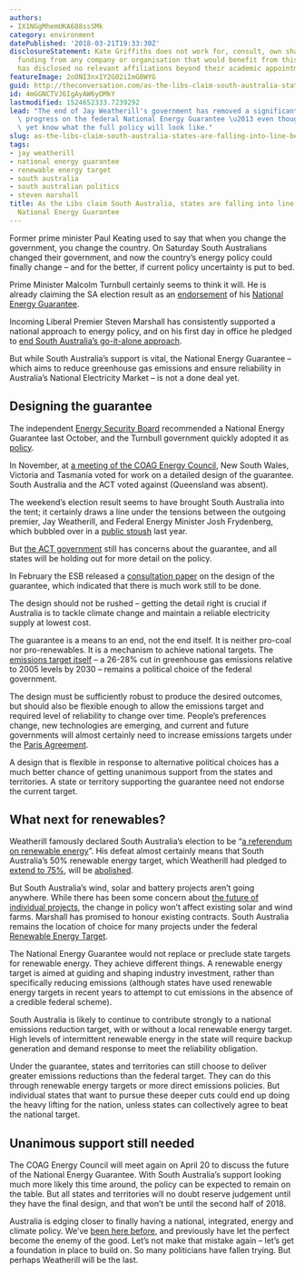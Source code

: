 ```yaml
---
authors:
- IX1NGgMhemUKA688ssSMk
category: environment
datePublished: '2018-03-21T19:33:30Z'
disclosureStatement: Kate Griffiths does not work for, consult, own shares in or receive
  funding from any company or organisation that would benefit from this article, and
  has disclosed no relevant affiliations beyond their academic appointment.
featureImage: 2oONI3nxIY2G02iImG8WYG
guid: http://theconversation.com/as-the-libs-claim-south-australia-states-are-falling-into-line-behind-the-national-energy-guarantee-93664
id: 4mGGNCTVJ6IgAyAW6yOMkY
lastmodified: 1524652333.7239292
lead: "The end of Jay Weatherill's government has removed a significant obstacle to\
  \ progress on the federal National Energy Guarantee \u2013 even though we don't\
  \ yet know what the full policy will look like."
slug: as-the-libs-claim-south-australia-states-are-falling-into-line-behind-the-national-energy-guarantee
tags:
- jay weatherill
- national energy guarantee
- renewable energy target
- south australia
- south australian politics
- steven marshall
title: As the Libs claim South Australia, states are falling into line behind the
  National Energy Guarantee
---
```

Former prime minister Paul Keating used to say that when you change the government, you change the country. On Saturday South Australians changed their government, and now the country’s energy policy could finally change – and for the better, if current policy uncertainty is put to bed.

Prime Minister Malcolm Turnbull certainly seems to think it will. He is already claiming the SA election result as an [endorsement](https://www.sbs.com.au/news/sa-libs-win-endorses-fed-energy-plan-pm) of his [National Energy Guarantee](https://www.pm.gov.au/media/national-energy-guarantee-deliver-affordable-reliable-electricity). 


Incoming Liberal Premier Steven Marshall has consistently supported a national approach to energy policy, and on his first day in office he pledged to [end South Australia’s go-it-alone approach](http://www.afr.com/business/energy/electricity/new-sa-premier-steven-marshall-will-work-closely-with-turnbull-government-20180318-h0xnbo).

But while South Australia’s support is vital, the National Energy Guarantee – which aims to reduce greenhouse gas emissions and ensure reliability in Australia’s National Electricity Market – is not a done deal yet.

## Designing the guarantee

The independent [Energy Security Board](http://www.coagenergycouncil.gov.au/energy-security-board) recommended a National Energy Guarantee last October, and the Turnbull government quickly adopted it as [policy](https://www.pm.gov.au/media/national-energy-guarantee-deliver-affordable-reliable-electricity).

In November, at [a meeting of the COAG Energy Council](http://www.coagenergycouncil.gov.au/publications/15th-energy-council-ministerial-meeting), New South Wales, Victoria and Tasmania voted for work on a detailed design of the guarantee. South Australia and the ACT voted against (Queensland was absent).

The weekend’s election result seems to have brought South Australia into the tent; it certainly draws a line under the tensions between the outgoing premier, Jay Weatherill, and Federal Energy Minister Josh Frydenberg, which bubbled over in a [public stoush](https://grattan.edu.au/news/an-energy-slanging-match-is-not-a-hopeful-sign/) last year. 

But [the ACT government](http://www.canberratimes.com.au/federal-politics/political-news/turnbull-government-set-for-david-and-goliath-battle-over-energy-plan-20180319-p4z52p) still has concerns about the guarantee, and all states will be holding out for more detail on the policy.

In February the ESB released a [consultation paper](http://www.coagenergycouncil.gov.au/publications/energy-security-board-national-energy-guarantee-consultation-paper) on the design of the guarantee, which indicated that there is much work still to be done. 

The design should not be rushed – getting the detail right is crucial if Australia is to tackle climate change and maintain a reliable electricity supply at lowest cost.

The guarantee is a means to an end, not the end itself. It is neither pro-coal nor pro-renewables. It is a mechanism to achieve national targets. The [emissions target itself](https://theconversation.com/australias-2030-climate-target-puts-us-in-the-race-but-at-the-back-45931) – a 26-28% cut in greenhouse gas emissions relative to 2005 levels by 2030 – remains a political choice of the federal government. 

The design must be sufficiently robust to produce the desired outcomes, but should also be flexible enough to allow the emissions target and required level of reliability to change over time. People’s preferences change, new technologies are emerging, and current and future governments will almost certainly need to increase emissions targets under the [Paris Agreement](https://theconversation.com/the-paris-climate-agreement-at-a-glance-50465).

A design that is flexible in response to alternative political choices has a much better chance of getting unanimous support from the states and territories. A state or territory supporting the guarantee need not endorse the current target.

## What next for renewables?

Weatherill famously declared South Australia’s election to be “[a referendum on renewable energy](https://indaily.com.au/news/local/2017/07/14/election-referendum-renewables-says-weatherill/)”. His defeat almost certainly means that South Australia’s 50% renewable energy target, which Weatherill had pledged to [extend to 75%](http://www.abc.net.au/news/2018-02-21/sa-to-be-powered-by-75-per-cent-renewables-by-2025/9470408), will be [abolished](https://www.saliberal.org.au/liberal_energy_solution). 

But South Australia’s wind, solar and battery projects aren’t going anywhere. While there has been some concern about [the future of individual projects](http://www.abc.net.au/news/2018-03-19/sa-liberals-tight-lipped-on-musk-solar-battery-storage-plan/9564784), the change in policy won’t affect existing solar and wind farms. Marshall has promised to honour existing contracts. South Australia remains the location of choice for many projects under the federal [Renewable Energy Target](https://theconversation.com/au/topics/renewable-energy-target-8912).

The National Energy Guarantee would not replace or preclude state targets for renewable energy. They achieve different things. A renewable energy target is aimed at guiding and shaping industry investment, rather than specifically reducing emissions (although states have used renewable energy targets in recent years to attempt to cut emissions in the absence of a credible federal scheme). 


South Australia is likely to continue to contribute strongly to a national emissions reduction target, with or without a local renewable energy target. High levels of intermittent renewable energy in the state will require backup generation and demand response to meet the reliability obligation.

Under the guarantee, states and territories can still choose to deliver greater emissions reductions than the federal target. They can do this through renewable energy targets or more direct emissions policies. But individual states that want to pursue these deeper cuts could end up doing the heavy lifting for the nation, unless states can collectively agree to beat the national target. 

## Unanimous support still needed

The COAG Energy Council will meet again on April 20 to discuss the future of the National Energy Guarantee. With South Australia’s support looking much more likely this time around, the policy can be expected to remain on the table. But all states and territories will no doubt reserve judgement until they have the final design, and that won’t be until the second half of 2018.

Australia is edging closer to finally having a national, integrated, energy and climate policy. We’ve [been here before](https://theconversation.com/ten-years-of-backflips-over-emissions-trading-leave-climate-policy-in-the-lurch-69641), and previously have let the perfect become the enemy of the good. Let’s not make that mistake again – let’s get a foundation in place to build on. So many politicians have fallen trying. But perhaps Weatherill will be the last.